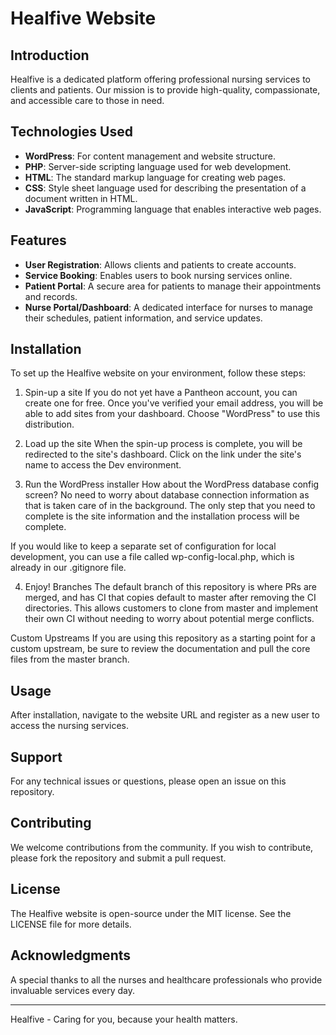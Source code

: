 # Healfive Website

## Introduction
Healfive is a dedicated platform offering professional nursing services to clients and patients. Our mission is to provide high-quality, compassionate, and accessible care to those in need.

## Technologies Used
- **WordPress**: For content management and website structure.
- **PHP**: Server-side scripting language used for web development.
- **HTML**: The standard markup language for creating web pages.
- **CSS**: Style sheet language used for describing the presentation of a document written in HTML.
- **JavaScript**: Programming language that enables interactive web pages.

## Features
- **User Registration**: Allows clients and patients to create accounts.
- **Service Booking**: Enables users to book nursing services online.
- **Patient Portal**: A secure area for patients to manage their appointments and records.
- **Nurse Portal/Dashboard**: A dedicated interface for nurses to manage their schedules, patient information, and service updates.

## Installation
To set up the Healfive website on your environment, follow these steps:

1. Spin-up a site
If you do not yet have a Pantheon account, you can create one for free. Once you've verified your email address, you will be able to add sites from your dashboard. Choose "WordPress" to use this distribution.

2. Load up the site
When the spin-up process is complete, you will be redirected to the site's dashboard. Click on the link under the site's name to access the Dev environment.

3. Run the WordPress installer
How about the WordPress database config screen? No need to worry about database connection information as that is taken care of in the background. The only step that you need to complete is the site information and the installation process will be complete.

If you would like to keep a separate set of configuration for local development, you can use a file called wp-config-local.php, which is already in our .gitignore file.

4. Enjoy!
Branches
The default branch of this repository is where PRs are merged, and has CI that copies default to master after removing the CI directories. This allows customers to clone from master and implement their own CI without needing to worry about potential merge conflicts.

Custom Upstreams
If you are using this repository as a starting point for a custom upstream, be sure to review the documentation and pull the core files from the master branch.

## Usage
After installation, navigate to the website URL and register as a new user to access the nursing services.

## Support
For any technical issues or questions, please open an issue on this repository.

## Contributing
We welcome contributions from the community. If you wish to contribute, please fork the repository and submit a pull request.

## License
The Healfive website is open-source under the MIT license. See the LICENSE file for more details.

## Acknowledgments
A special thanks to all the nurses and healthcare professionals who provide invaluable services every day.

---
Healfive - Caring for you, because your health matters.

